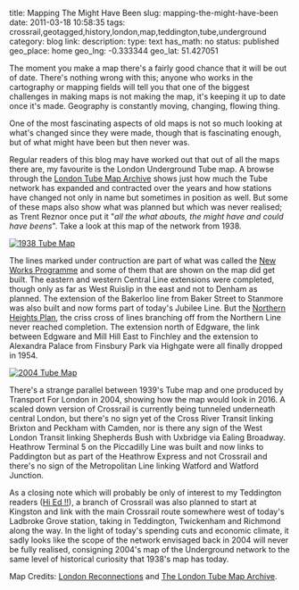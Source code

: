 title: Mapping The Might Have Been
slug: mapping-the-might-have-been
date: 2011-03-18 10:58:35
tags: crossrail,geotagged,history,london,map,teddington,tube,underground
category: blog
link: 
description: 
type: text
has_math: no
status: published
geo_place: home
geo_lng: -0.333344
geo_lat: 51.427051

The moment you make a map there's a fairly good chance that it will be out of date. There's nothing wrong with this; anyone who works in the cartography or mapping fields will tell you that one of the biggest challenges in making maps is not making the map, it's keeping it up to date once it's made. Geography is constantly moving, changing, flowing thing.

One of the most fascinating aspects of old maps is not so much looking at what's changed since they were made, though that is fascinating enough, but of what might have been but then never was.

Regular readers of this blog may have worked out that out of all the maps there are, my favourite is the London Underground Tube map. A browse through the [London Tube Map Archive](https://www.clarksbury.com/cdl/maps.html "https://www.clarksbury.com/cdl/maps.html") shows just how much the Tube network has expanded and contracted over the years and how stations have changed not only in name but sometimes in position as well. But some of these maps also show what was planned but which was never realised; as Trent Reznor once put it "*all the what abouts, the might have and could have beens*". Take a look at this map of the network from 1938.

<!-- TEASER_END -->

[![1938 Tube Map](/wp-content/uploads/2011/03/1938Map.jpg)](/wp-content/uploads/2011/03/1938Map.jpg "1938 Tube Map")

The lines marked under contruction are part of what was called the [New Works Programme](https://en.wikipedia.org/wiki/New_Works_Programme "https://en.wikipedia.org/wiki/New_Works_Programme") and some of them that are shown on the map did get built. The eastern and western Central Line extensions were completed, though only as far as West Ruislip in the east and not to Denham as planned. The extension of the Bakerloo line from Baker Street to Stanmore was also built and now forms part of today's Jubilee Line. But the [Northern Heights Plan](https://www.abandonedstations.org.uk/Northern_Heights_1.html "https://www.abandonedstations.org.uk/Northern_Heights_1.html"), the criss cross of lines branching off from the Northern Line never reached completion. The extension north of Edgware, the link between Edgware and Mill Hill East to Finchley and the extension to Alexandra Palace from Finsbury Park via Highgate were all finally dropped in 1954.

[![2004 Tube Map](/wp-content/uploads/2011/03/2004Map.png)](/wp-content/uploads/2011/03/2004Map.png "2004 Tube Map")

There's a strange parallel between 1939's Tube map and one produced by Transport For London in 2004, showing how the map would look in 2016. A scaled down version of Crossrail is currently being tunneled underneath central London, but there's no sign yet of the Cross River Transit linking Brixton and Peckham with Camden, nor is there any sign of the West London Transit linking Shepherds Bush with Uxbridge via Ealing Broadway. Heathrow Terminal 5 on the Piccadilly Line was built and now links to Paddington but as part of the Heathrow Express and not Crossrail and there's no sign of the Metropolitan Line linking Watford and Watford Junction.

As a closing note which will probably be only of interest to my Teddington readers ([Hi Ed !!](https://www.edparsons.com/2011/03/1930s-teddington-street-view/ "https://www.edparsons.com/2011/03/1930s-teddington-street-view/")), a branch of Crossrail was also planned to start at Kingston and link with the main Crossrail route somewhere west of today's Ladbroke Grove station, taking in Teddington, Twickenham and Richmond along the way. In the light of today's spending cuts and economic climate, it sadly looks like the scope of the network envisaged back in 2004 will never be fully realised, consigning 2004's map of the Underground network to the same level of historical curiosity that 1938's map has today.



Map Credits: [London Reconnections](https://londonreconnections.blogspot.com/2011/03/in-pictures-vision-of-undergrounds.html "https://londonreconnections.blogspot.com/2011/03/in-pictures-vision-of-undergrounds.html") and [The London Tube Map Archive](https://www.clarksbury.com/cdl/maps.html "https://www.clarksbury.com/cdl/maps.html").



